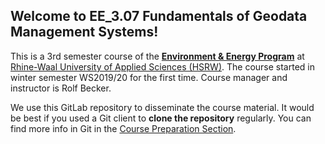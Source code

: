 ## Welcome to EE_3.07 Fundamentals of Geodata Management Systems!

This is a 3rd semester course of the [**Environment & Energy Program**](https://www.hochschule-rhein-waal.de/en/faculties/communication-and-environment/degree-programmes/bachelor-degree-programmes/environment-and) at [Rhine-Waal University of Applied Sciences (HSRW)](https://www.hsrw.eu/). The course started in winter semester WS2019/20 for the first time. Course manager and instructor is Rolf Becker.

We use this GitLab repository to disseminate the course material. It would be best if you used a Git client to **clone the repository** regularly. You can find more info in Git in the [Course Preparation Section](./gdms0020_Course_Preparation/README.md).

